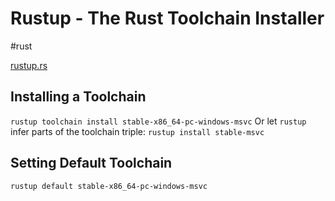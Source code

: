 # Rustup - The Rust Toolchain Installer
#rust

[rustup.rs]()

## Installing a Toolchain
 `rustup toolchain install stable-x86_64-pc-windows-msvc`
 Or let `rustup` infer parts of the toolchain triple:
 `rustup install stable-msvc`

## Setting Default Toolchain
 `rustup default stable-x86_64-pc-windows-msvc`